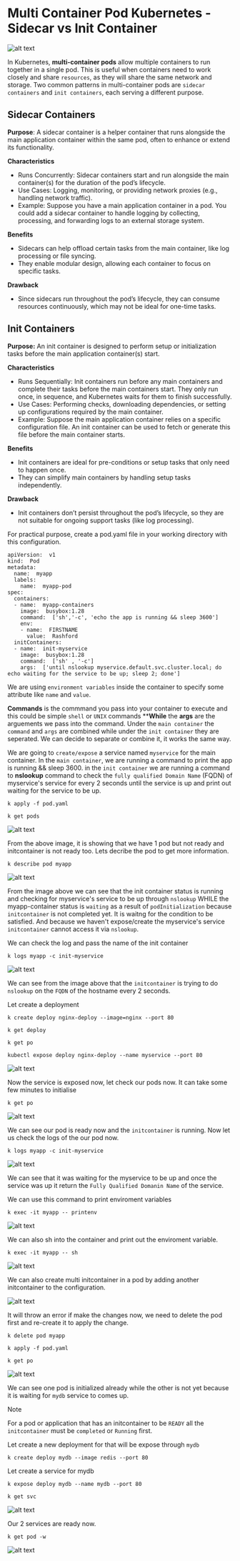 # Multi Container Pod Kubernetes - Sidecar vs Init Container

![alt text](<images/Screenshot 2024-11-12 at 16.24.45.png>)

In Kubernetes, **multi-container pods** allow multiple containers to run together in a single pod. This is useful when containers need to work closely and share `resources`, as they will share the same network and storage. Two common patterns in multi-container pods are `sidecar containers` and `init containers`, each serving a different purpose.

## Sidecar Containers

**Purpose**: A sidecar container is a helper container that runs alongside the main application container within the same pod, often to enhance or extend its functionality.

**Characteristics**

- Runs Concurrently: Sidecar containers start and run alongside the main container(s) for the duration of the pod’s lifecycle.
- Use Cases: Logging, monitoring, or providing network proxies (e.g., handling network traffic).
- Example: Suppose you have a main application container in a pod. You could add a sidecar container to handle logging by collecting, processing, and forwarding logs to an external storage system.

**Benefits**

- Sidecars can help offload certain tasks from the main container, like log processing or file syncing.
- They enable modular design, allowing each container to focus on specific tasks.

**Drawback**

- Since sidecars run throughout the pod’s lifecycle, they can consume resources continuously, which may not be ideal for one-time tasks.

## Init Containers

**Purpose:** An init container is designed to perform setup or initialization tasks before the main application container(s) start.

**Characteristics**

- Runs Sequentially: Init containers run before any main containers and complete their tasks before the main containers start. They only run once, in sequence, and Kubernetes waits for them to finish successfully.
- Use Cases: Performing checks, downloading dependencies, or setting up configurations required by the main container.
- Example: Suppose the main application container relies on a specific configuration file. An init container can be used to fetch or generate this file before the main container starts.

**Benefits**

- Init containers are ideal for pre-conditions or setup tasks that only need to happen once.
- They can simplify main containers by handling setup tasks independently.

**Drawback**

- Init containers don’t persist throughout the pod’s lifecycle, so they are not suitable for ongoing support tasks (like log processing).

For practical purpose, create a pod.yaml file in your working directory with this configuration.
```
apiVersion:  v1
kind:  Pod
metadata:
  name:  myapp
  labels:
    name:  myapp-pod
spec:  
  containers:
  - name:  myapp-containers
    image:  busybox:1.28
    command:  ['sh','-c', 'echo the app is running && sleep 3600']
    env:
    - name:  FIRSTNAME
      value:  Rashford
  initContainers:
  - name:  init-myservice
    image:  busybox:1.28
    command:  ['sh' , '-c']
    args:  ['until nslookup myservice.default.svc.cluster.local; do echo waiting for the service to be up; sleep 2; done']
```
 We are using `environment variables` inside the container to specify some attribute like `name` and `value`.

 **Commands** is the commmand you pass into your container to execute and this could be simple `shell` or `UNIX` commands ****While** the **args** are the arguements we pass into the command.  Under the `main container` the `command` and `args` are combined while under the `init container` they are seperated. We can decide to separate or combine it, it works the same way.

 We are going to `create/expose` a service named `myservice` for the main container. In the `main container`, we are running a command to print the app is running && sleep 3600. in the `init container` we are running a command to **nslookup** command to check the `fully qualified Domain Name` (FQDN) of myservice's service for every 2 seconds until the service is up and print out waiting for the service to be up.


 ```
 k apply -f pod.yaml
 ```
 ```
 k get pods
 ```

![alt text](<images/Screenshot 2024-11-12 at 17.43.19.png>)

From the above image, it is showing that we have 1 pod but not ready and initcontainer is not ready too. Lets decribe the pod to get more information.

```
k describe pod myapp
```
![alt text](<images/Screenshot 2024-11-12 at 17.53.34.png>)

From the image above we can see that the init container status is running and checking for myservice's service to be up through `nslookup` WHILE the myapp-container status is `waiting` as a result of `podInitialization` because `initcontainer` is not completed yet. It is waitng for the condition to be satisfied. And because we haven't expose/create the myservice's service `initcontainer` cannot access it via `nslookup`.

We can check the log and pass the name of the init container
```
k logs myapp -c init-myservice
```
![alt text](<images/Screenshot 2024-11-12 at 18.37.11.png>)

We can see from the image above that the `initcontainer` is trying to do `nslookup` on the `FQDN` of the hostname every 2 seconds.

Let create a deployment

```
k create deploy nginx-deploy --image=nginx --port 80
```
```
k get deploy
```
```
k get po
```
```
kubectl expose deploy nginx-deploy --name myservice --port 80
```

![alt text](<images/Screenshot 2024-11-12 at 18.46.28.png>)

Now the service is exposed now, let check our pods now. It can take some few minutes to initialise

```
k get po
```
![alt text](<images/Screenshot 2024-11-12 at 18.48.17.png>)

We can see our pod is ready now and the `initcontainer` is running. Now let us check the logs of the our pod now.

```
k logs myapp -c init-myservice
```
![alt text](<images/Screenshot 2024-11-12 at 18.51.53.png>)

We can see that it was waiting for the myservice to be up and once the service was up it return the `Fully Qualified Domanin Name` of the service.

We can use this command to print enviroment variables 

```
k exec -it myapp -- printenv
```

![alt text](<images/Screenshot 2024-11-12 at 18.57.54.png>)

We can also sh into the container and print out the enviroment variable.

```
k exec -it myapp -- sh
```

![alt text](<images/Screenshot 2024-11-12 at 19.02.19.png>)

We can also create multi initcontainer in a pod by adding another initcontainer to the configuration.

![alt text](<images/Screenshot 2024-11-12 at 19.06.09.png>)

It will throw an error if make the changes now, we need to delete the pod first and re-create it to apply the change.

```
k delete pod myapp
```
```
k apply -f pod.yaml
```
```
k get po
```

![alt text](<images/Screenshot 2024-11-12 at 19.10.40.png>)

We can see one pod is initialized already while the other is not yet because it is waiting for `mydb` service to comes up.

> [!NOTE]
> For a pod or application that has an initcontainer to be `READY` all the `initcontainer` must be  `completed` or `Running` first.

Let create a new deployment for that will be expose through `mydb`

```
k create deploy mydb --image redis --port 80
```

Let create a service for mydb

```
k expose deploy mydb --name mydb --port 80
```
```
k get svc
```
![alt text](<images/Screenshot 2024-11-12 at 19.19.34.png>)

Our 2 services are ready now.

```
k get pod -w
```
![alt text](<images/Screenshot 2024-11-12 at 19.21.13.png>)


